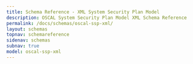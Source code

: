 ```yaml
---
title: Schema Reference - XML System Security Plan Model
description: OSCAL System Security Plan Model XML Schema Reference
permalink: /docs/schemas/oscal-ssp-xml/
layout: schemas
topnav: schemareference
sidenav: schemas
subnav: true
model: oscal-ssp-xml
---
```

